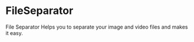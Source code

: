 # FileSeparator
 File Separator Helps you to separate your image and video files and makes it easy.
